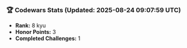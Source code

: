 ### 🏆 Codewars Stats (Updated: 2025-08-24 09:07:59 UTC)

- **Rank:** 8 kyu
- **Honor Points:** 3
- **Completed Challenges:** 1
